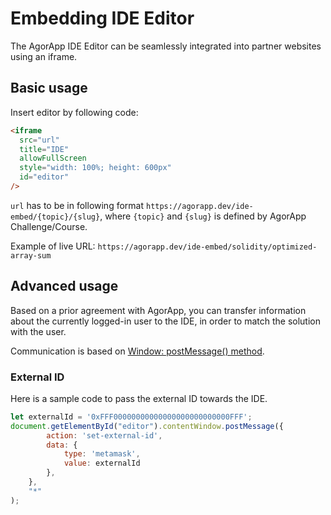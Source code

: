 # Embedding IDE Editor

The AgorApp IDE Editor can be seamlessly integrated into partner websites using an iframe.

## Basic usage

Insert editor by following code:

```html
<iframe
  src="url"
  title="IDE"
  allowFullScreen
  style="width: 100%; height: 600px"
  id="editor"
/>
```

`url` has to be in following format `https://agorapp.dev/ide-embed/{topic}/{slug}`, where `{topic}` and `{slug}` is 
defined by AgorApp Challenge/Course.

Example of live URL: `https://agorapp.dev/ide-embed/solidity/optimized-array-sum`

## Advanced usage

Based on a prior agreement with AgorApp, you can transfer information about the currently logged-in user to the IDE, 
in order to match the solution with the user.

Communication is based on [Window: postMessage() method](https://developer.mozilla.org/en-US/docs/Web/API/Window/postMessage).

### External ID

Here is a sample code to pass the external ID towards the IDE.

```javascript
let externalId = '0xFFF00000000000000000000000000FFF';
document.getElementById("editor").contentWindow.postMessage({
        action: 'set-external-id',
        data: {
            type: 'metamask',
            value: externalId
        },
    },
    "*"
);
```
